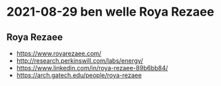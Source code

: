 # 2021-08-29 ben welle Roya Rezaee

## Roya Rezaee

* https://www.royarezaee.com/
* http://research.perkinswill.com/labs/energy/
* https://www.linkedin.com/in/roya-rezaee-89b6bb84/
* https://arch.gatech.edu/people/roya-rezaee
